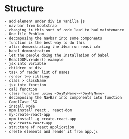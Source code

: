 # Structure 

    - add element under div in vanilla js
    - nav bar from bootstrap 
    - changing in this sort of code lead to bad maintenance 
    - One file Problem 
    - decomposing the navbar into some components 
    - function is the best way to do this  
    - after demonstrating the idea run react cdn 
    - babel demonstration 
    - let the people doing the installation of babel 
    - ReactDOM.render() example 
    - jsx into variable 
    - children of div 
    - task of render list of names 
    - render two siblings 
    - class > className
    - jsx into function 
    - call function 
    - class function using <SayMyName></SayMyName>
    - decomposing the NavBar into components into function
    - CamelCase JSX 
    - install Node 
    - npm install react , react-dom 
    - my-create-react-app
    - npm install -g create-react-app 
    - npx create-react-app
    - structure of react application 
    - create elements and render it from app.js